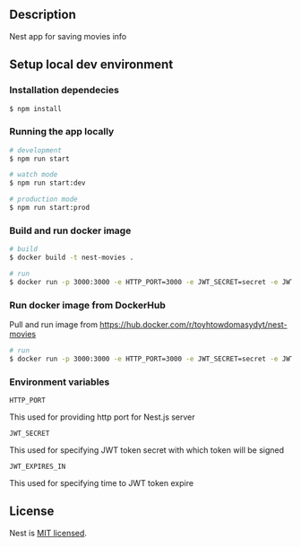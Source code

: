 ## Description

Nest app for saving movies info

## Setup local dev environment

### Installation dependecies

```bash
$ npm install
```

### Running the app locally

```bash
# development
$ npm run start

# watch mode
$ npm run start:dev

# production mode
$ npm run start:prod
```

### Build and run docker image

```bash
# build
$ docker build -t nest-movies .

# run
$ docker run -p 3000:3000 -e HTTP_PORT=3000 -e JWT_SECRET=secret -e JWT_EXPIRES_IN=60s nest-movies
```

### Run docker image from DockerHub

Pull and run image from https://hub.docker.com/r/toyhtowdomasydyt/nest-movies

```bash
# run
$ docker run -p 3000:3000 -e HTTP_PORT=3000 -e JWT_SECRET=secret -e JWT_EXPIRES_IN=60s toyhtowdomasydyt/nest-movies
```

### Environment variables

`HTTP_PORT`

This used for providing http port for Nest.js server

`JWT_SECRET`

This used for specifying JWT token secret with which token will be signed

`JWT_EXPIRES_IN`

This used for specifying time to JWT token expire

## License

Nest is [MIT licensed](LICENSE).
